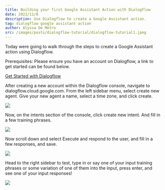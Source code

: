 ```yaml
---
title: Building your first Google Assistant Action with Dialogflow 
date: 2021/11/8
description: Use Dialogflow to create a Google Assistant action.
tag: dialogflow google assistant action
author: Alyssa De Metro
src: /images/posts/dialogflow-tutorial/dialogflow-tutorial1.jpeg
---
```


Today were going to walk through the steps to create a Google Assistant action using Dialogflow.

Prerequisites: Please ensure you have an account on Dialogflow, a link to get started can be found below.

[Get Started with Dialogflow](https://dialogflow.cloud.google.com/#/login)


After creating a new account within the Dialogflow console, navigate to dialogflow.cloud.google.com. From the left sidebar menu, select create new agent. Give your new agent a name, select a time zone, and click create.

![](/images/posts/dialogflow-GAaction-tutorial/dialogflowGA-image1.jpeg) 

Now, on the intents section of the console, click create new intent. And fill in a few training phrases.

![](/images/posts/dialogflow-GAaction-tutorial/dialogflowGA-image2.jpeg)

Now scroll down and select Execute and respond to the user, and fill in a few responses, and save.

![](/images/posts/dialogflow-GAaction-tutorial/dialogflowGA-image3.jpeg)

Head to the right sidebar to test, type in or say one of your input training phrases or some variation of one of them into the input, press enter, and see one of your input responses!

![](/images/posts/dialogflow-GAaction-tutorial/dialogflowGA-image4.jpeg)
